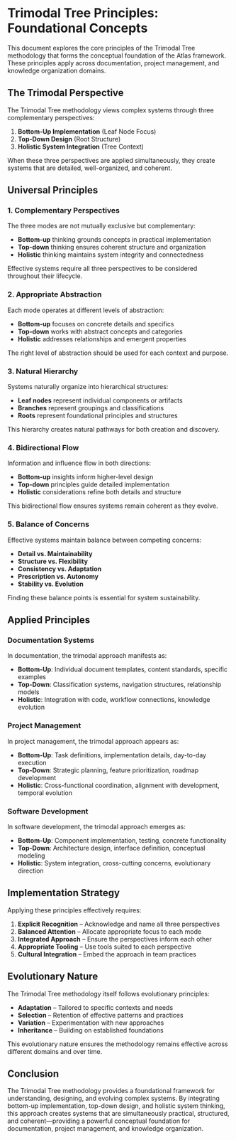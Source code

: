 # Trimodal Tree Principles: Foundational Concepts

This document explores the core principles of the Trimodal Tree methodology that forms the conceptual foundation of the Atlas framework. These principles apply across documentation, project management, and knowledge organization domains.

## The Trimodal Perspective

The Trimodal Tree methodology views complex systems through three complementary perspectives:

1. **Bottom-Up Implementation** (Leaf Node Focus)
2. **Top-Down Design** (Root Structure)
3. **Holistic System Integration** (Tree Context)

When these three perspectives are applied simultaneously, they create systems that are detailed, well-organized, and coherent.

## Universal Principles

### 1. Complementary Perspectives

The three modes are not mutually exclusive but complementary:

- **Bottom-up** thinking grounds concepts in practical implementation
- **Top-down** thinking ensures coherent structure and organization
- **Holistic** thinking maintains system integrity and connectedness

Effective systems require all three perspectives to be considered throughout their lifecycle.

### 2. Appropriate Abstraction

Each mode operates at different levels of abstraction:

- **Bottom-up** focuses on concrete details and specifics
- **Top-down** works with abstract concepts and categories
- **Holistic** addresses relationships and emergent properties

The right level of abstraction should be used for each context and purpose.

### 3. Natural Hierarchy

Systems naturally organize into hierarchical structures:

- **Leaf nodes** represent individual components or artifacts
- **Branches** represent groupings and classifications
- **Roots** represent foundational principles and structures

This hierarchy creates natural pathways for both creation and discovery.

### 4. Bidirectional Flow

Information and influence flow in both directions:

- **Bottom-up** insights inform higher-level design
- **Top-down** principles guide detailed implementation
- **Holistic** considerations refine both details and structure

This bidirectional flow ensures systems remain coherent as they evolve.

### 5. Balance of Concerns

Effective systems maintain balance between competing concerns:

- **Detail vs. Maintainability**
- **Structure vs. Flexibility**
- **Consistency vs. Adaptation**
- **Prescription vs. Autonomy**
- **Stability vs. Evolution**

Finding these balance points is essential for system sustainability.

## Applied Principles

### Documentation Systems

In documentation, the trimodal approach manifests as:

- **Bottom-Up**: Individual document templates, content standards, specific examples
- **Top-Down**: Classification systems, navigation structures, relationship models
- **Holistic**: Integration with code, workflow connections, knowledge evolution

### Project Management

In project management, the trimodal approach appears as:

- **Bottom-Up**: Task definitions, implementation details, day-to-day execution
- **Top-Down**: Strategic planning, feature prioritization, roadmap development
- **Holistic**: Cross-functional coordination, alignment with development, temporal evolution

### Software Development

In software development, the trimodal approach emerges as:

- **Bottom-Up**: Component implementation, testing, concrete functionality
- **Top-Down**: Architecture design, interface definition, conceptual modeling
- **Holistic**: System integration, cross-cutting concerns, evolutionary direction

## Implementation Strategy

Applying these principles effectively requires:

1. **Explicit Recognition** – Acknowledge and name all three perspectives
2. **Balanced Attention** – Allocate appropriate focus to each mode
3. **Integrated Approach** – Ensure the perspectives inform each other
4. **Appropriate Tooling** – Use tools suited to each perspective
5. **Cultural Integration** – Embed the approach in team practices

## Evolutionary Nature

The Trimodal Tree methodology itself follows evolutionary principles:

- **Adaptation** – Tailored to specific contexts and needs
- **Selection** – Retention of effective patterns and practices
- **Variation** – Experimentation with new approaches
- **Inheritance** – Building on established foundations

This evolutionary nature ensures the methodology remains effective across different domains and over time.

## Conclusion

The Trimodal Tree methodology provides a foundational framework for understanding, designing, and evolving complex systems. By integrating bottom-up implementation, top-down design, and holistic system thinking, this approach creates systems that are simultaneously practical, structured, and coherent—providing a powerful conceptual foundation for documentation, project management, and knowledge organization.
